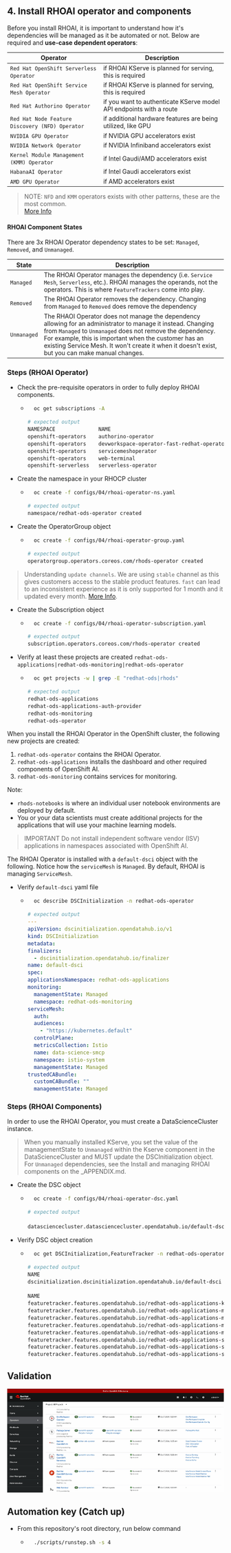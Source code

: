 ## 4. Install RHOAI operator and components

Before you install RHOAI, it is important to understand how it's dependencies will be managed as it be automated or not. Below are required and **use-case dependent operators**:

| Operator                                        | Description                                                         |
| ----------------------------------------------- | ------------------------------------------------------------------- |
| `Red Hat OpenShift Serverless Operator`         | if RHOAI KServe is planned for serving, this is required            |
| `Red Hat OpenShift Service Mesh Operator`       | if RHOAI KServe is planned for serving, this is required            |
| `Red Hat Authorino Operator`                    | if you want to authenticate KServe model API endpoints with a route |
| `Red Hat Node Feature Discovery (NFD) Operator` | if additional hardware features are being utilized, like GPU        |
| `NVIDIA GPU Operator`                           | if NVIDIA GPU accelerators exist                                    |
| `NVIDIA Network Operator`                       | if NVIDIA Infiniband accelerators exist                             |
| `Kernel Module Management (KMM) Operator`       | if Intel Gaudi/AMD accelerators exist                               |
| `HabanaAI Operator`                             | if Intel Gaudi accelerators exist                                   |
| `AMD GPU Operator`                              | if AMD accelerators exist                                           |

> NOTE: `NFD` and `KMM` operators exists with other patterns, these are the most common.  
> [More Info](https://docs.redhat.com/en/documentation/red_hat_openshift_ai_self-managed/2.10/html/Install_and_unInstall_openshift_ai_self-managed/Install-and-deploying-openshift-ai_install#Install-the-openshift-data-science-operator_operator-install)

#### RHOAI Component States

There are 3x RHOAI Operator dependency states to be set: `Managed`, `Removed`, and `Unmanaged`.

| State       | Description                                                                                                                                                                                                                                                                                                                            |
| ----------- | -------------------------------------------------------------------------------------------------------------------------------------------------------------------------------------------------------------------------------------------------------------------------------------------------------------------------------------- |
| `Managed`   | The RHOAI Operator manages the dependency (i.e. `Service Mesh`, `Serverless`, etc.). RHOAI manages the operands, not the operators. This is where `FeatureTrackers` come into play.                                                                                                                                                    |
| `Removed`   | The RHOAI Operator removes the dependency. Changing from `Managed` to `Removed` does remove the dependency                                                                                                                                                                                                                             |
| `Unmanaged` | The RHAOI Operator does not manage the dependency allowing for an administrator to manage it instead. Changing from `Managed` to `Unmanaged` does not remove the dependency. For example, this is important when the customer has an existing Service Mesh. It won't create it when it doesn't exist, but you can make manual changes. |

### Steps (RHOAI Operator)

- Check the pre-requisite operators in order to fully deploy RHOAI components.

  - ```sh
      oc get subscriptions -A
    ```
    ```sh
    # expected output
    NAMESPACE              NAME                                                                PACKAGE                 SOURCE             CHANNEL
    openshift-operators    authorino-operator                                                  authorino-operator      redhat-operators   tech-preview-v1
    openshift-operators    devworkspace-operator-fast-redhat-operators-openshift-marketplace   devworkspace-operator   redhat-operators   fast
    openshift-operators    servicemeshoperator                                                 servicemeshoperator     redhat-operators   stable
    openshift-operators    web-terminal                                                        web-terminal            redhat-operators   fast
    openshift-serverless   serverless-operator                                                 serverless-operator     redhat-operators   stable
    ```

- Create the namespace in your RHOCP cluster

  - ```sh
      oc create -f configs/04/rhoai-operator-ns.yaml
    ```

    ```sh
    # expected output
    namespace/redhat-ods-operator created
    ```

- Create the OperatorGroup object

  - ```sh
      oc create -f configs/04/rhoai-operator-group.yaml
    ```

    ```sh
    # expected output
    operatorgroup.operators.coreos.com/rhods-operator created
    ```

> Understanding `update channels`. We are using `stable` channel as this gives customers access to the stable product features. `fast` can lead to an inconsistent experience as it is only supported for 1 month and it updated every month. [More Info](https://access.redhat.com/articles/rhoai-supported-configs).

- Create the Subscription object

  - ```sh
      oc create -f configs/04/rhoai-operator-subscription.yaml
    ```

    ```sh
    # expected output
    subscription.operators.coreos.com/rhods-operator created
    ```

- Verify at least these projects are created `redhat-ods-applications|redhat-ods-monitoring|redhat-ods-operator`

  - ```sh
      oc get projects -w | grep -E "redhat-ods|rhods"
    ```

    ```sh
    # expected output
    redhat-ods-applications                                                           Active
    redhat-ods-applications-auth-provider                                             Active
    redhat-ods-monitoring                                                             Active
    redhat-ods-operator                                                               Active
    ```

When you install the RHOAI Operator in the OpenShift cluster, the following new projects are created:

1. `redhat-ods-operator` contains the RHOAI Operator.
1. `redhat-ods-applications` installs the dashboard and other required components of OpenShift AI.
1. `redhat-ods-monitoring` contains services for monitoring.

Note:

- `rhods-notebooks` is where an individual user notebook environments are deployed by default.
- You or your data scientists must create additional projects for the applications that will use your machine learning models.

> IMPORTANT
> Do not install independent software vendor (ISV) applications in namespaces associated with OpenShift AI.

The RHOAI Operator is installed with a `default-dsci` object with the following. Notice how the `serviceMesh` is `Managed`. By default, RHOAI is managing `ServiceMesh`.

- Verify `default-dsci` yaml file

  - ```sh
      oc describe DSCInitialization -n redhat-ods-operator
    ```

    ```yaml
    # expected output
    ---
    apiVersion: dscinitialization.opendatahub.io/v1
    kind: DSCInitialization
    metadata:
    finalizers:
      - dscinitialization.opendatahub.io/finalizer
    name: default-dsci
    spec:
    applicationsNamespace: redhat-ods-applications
    monitoring:
      managementState: Managed
      namespace: redhat-ods-monitoring
    serviceMesh:
      auth:
      audiences:
        - "https://kubernetes.default"
      controlPlane:
      metricsCollection: Istio
      name: data-science-smcp
      namespace: istio-system
      managementState: Managed
    trustedCABundle:
      customCABundle: ""
      managementState: Managed
    ```

### Steps (RHOAI Components)

In order to use the RHOAI Operator, you must create a DataScienceCluster instance.

> When you manually installed KServe, you set the value of the managementState to `Unmanaged` within the Kserve component in the DataScienceCluster and MUST update the DSCInitialization object.  
> For `Unmanaged` dependencies, see the Install and managing RHOAI components on the \_APPENDIX.md.

- Create the DSC object

  - ```sh
      oc create -f configs/04/rhoai-operator-dsc.yaml
    ```

    ```sh
    # expected output

    datasciencecluster.datasciencecluster.opendatahub.io/default-dsc created
    ```

- Verify DSC object creation

  - ```sh
      oc get DSCInitialization,FeatureTracker -n redhat-ods-operator
    ```

    ```sh
    # expected output
    NAME                                                              AGE   PHASE   CREATED AT
    dscinitialization.dscinitialization.opendatahub.io/default-dsci   10m   Ready   2024-07-31T22:35:06Z

    NAME                                                                                                   AGE
    featuretracker.features.opendatahub.io/redhat-ods-applications-kserve-external-authz                   94s
    featuretracker.features.opendatahub.io/redhat-ods-applications-mesh-control-plane-creation             10m
    featuretracker.features.opendatahub.io/redhat-ods-applications-mesh-control-plane-external-authz       10m
    featuretracker.features.opendatahub.io/redhat-ods-applications-mesh-metrics-collection                 10m
    featuretracker.features.opendatahub.io/redhat-ods-applications-mesh-shared-configmap                   10m
    featuretracker.features.opendatahub.io/redhat-ods-applications-serverless-net-istio-secret-filtering   101s
    featuretracker.features.opendatahub.io/redhat-ods-applications-serverless-serving-deployment           2m19s
    featuretracker.features.opendatahub.io/redhat-ods-applications-serverless-serving-gateways             97s
    ```

## Validation

![](/assets/04-validation.gif)

## Automation key (Catch up)

- From this repository's root directory, run below command
  - ```sh
      ./scripts/runstep.sh -s 4
    ```
